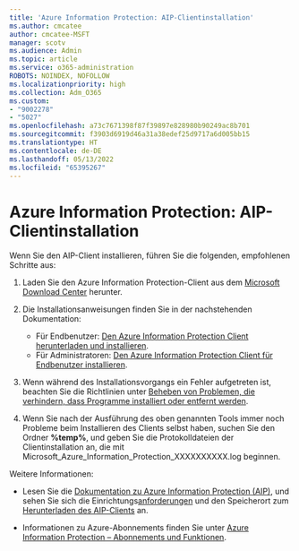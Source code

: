 ```yaml
---
title: 'Azure Information Protection: AIP-Clientinstallation'
ms.author: cmcatee
author: cmcatee-MSFT
manager: scotv
ms.audience: Admin
ms.topic: article
ms.service: o365-administration
ROBOTS: NOINDEX, NOFOLLOW
ms.localizationpriority: high
ms.collection: Adm_O365
ms.custom:
- "9002278"
- "5027"
ms.openlocfilehash: a73c7671398f87f39897e828980b90249ac8b701
ms.sourcegitcommit: f3903d6919d46a31a38edef25d9717a6d005bb15
ms.translationtype: HT
ms.contentlocale: de-DE
ms.lasthandoff: 05/13/2022
ms.locfileid: "65395267"
---
```

# <a name="azure-information-protection-aip-client-installation"></a>Azure Information Protection: AIP-Clientinstallation

Wenn Sie den AIP-Client installieren, führen Sie die folgenden, empfohlenen Schritte aus:

1. Laden Sie den Azure Information Protection-Client aus dem [Microsoft Download Center](https://www.microsoft.com/download/details.aspx?id=53018) herunter.

2. Die Installationsanweisungen finden Sie in der nachstehenden Dokumentation:

    - Für Endbenutzer: [Den Azure Information Protection Client herunterladen und installieren](https://docs.microsoft.com/azure/information-protection/rms-client/install-client-app).
    - Für Administratoren: [Den Azure Information Protection Client für Endbenutzer installieren](https://docs.microsoft.com/azure/information-protection/rms-client/client-admin-guide-install).

3. Wenn während des Installationsvorgangs ein Fehler aufgetreten ist, beachten Sie die Richtlinien unter [Beheben von Problemen, die verhindern, dass Programme installiert oder entfernt werden](https://support.microsoft.com/help/17588/windows-fix-problems-that-block-programs-being-installed-or-removed).

4. Wenn Sie nach der Ausführung des oben genannten Tools immer noch Probleme beim Installieren des Clients selbst haben, suchen Sie den Ordner **%temp%**, und geben Sie die Protokolldateien der Clientinstallation an, die mit Microsoft_Azure_Information_Protection_XXXXXXXXXX.log beginnen.

Weitere Informationen:

- Lesen Sie die [Dokumentation zu Azure Information Protection (AIP)](https://docs.microsoft.com/azure/information-protection/what-is-information-protection), und sehen Sie sich die Einrichtungs[anforderungen](https://docs.microsoft.com/azure/information-protection/get-started/requirements) und den Speicherort zum [Herunterladen des AIP-Clients](https://www.microsoft.com/download/details.aspx?id=53018) an.

- Informationen zu Azure-Abonnements finden Sie unter [Azure Information Protection – Abonnements und Funktionen](https://docs.microsoft.com/office365/servicedescriptions/azure-information-protection#available-plans).
